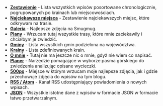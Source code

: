 * [**Zestawienie**](/summary) - Lista wszystkich wpisów posortowane chronologicznie, pogrupowanych po krainach lub miejscowościach.
* [**Najciekawsze miejsca**](/pois) - Zestawienie najciekawszych miejsc, które odkrywam na trasie.
* [**Galeria**](https://akwiatkowski.smugmug.com/Seasons) - Najlepsze zdjęcia na Smugmug.
* [**Plany**](/todos) - Wrzucam tutaj wszystkie trasy, które mnie zaciekawiły i chciałbym je zwiedzić.
* [**Gminy**](/towns) - Lista wszystkich gmin podzielona na województwa.
* [**Krainy**](/lands) - Lista zdefiniowanych krain.
* [**O mnie**](/about) - Tutaj nie ma jeszcze nic o mnie, gdyż nie wiem co napisać.
* [**Planer**](/planner) - Narzędzie pomagające w wyborze pasma górskiego do zwiedzenia analizując opisane wycieczki.
* [**500px**](https://500px.com/bobik314) - Miejsce w którym wrzucam moje najlepsze zdjęcia, jak i gdzie przechowuje zdjęcia do wpisów na tym blogu.
* [**RSS / Atom**](/feed.xml) - Kanał RSS udostępniający powiadomienia o nowych wpisach.
* [**JSON**](/payload.json) - Wszystkie istotne dane z wpisów w formacie JSON w formacie łatwo przetwarzalnym.
